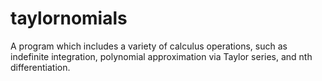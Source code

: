 # taylornomials
A program which includes a variety of calculus operations, such as indefinite integration, polynomial approximation via Taylor series, and nth differentiation.
